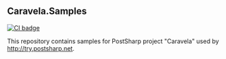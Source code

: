 ## Caravela.Samples

[![CI badge](https://github.com/postsharp/Caravela.Samples/workflows/Full%20Pipeline/badge.svg)](https://github.com/postsharp/Caravela.Samples/actions?query=workflow%3A%22Full+Pipeline%22)


This repository contains samples for PostSharp project "Caravela" used by http://try.postsharp.net.